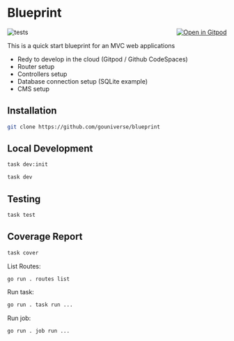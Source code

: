 # Blueprint 

<a href="https://gitpod.io/#https://github.com/gouniverse/blueprint" style="float:right;" target="_blank"><img src="https://gitpod.io/button/open-in-gitpod.svg" alt="Open in Gitpod" loading="lazy"></a>

![tests](https://github.com/gouniverse/blueprint/workflows/tests/badge.svg)

This is a quick start blueprint for an MVC web applications

- Redy to develop in the cloud (Gitpod / Github CodeSpaces)
- Router setup
- Controllers setup
- Database connection setup (SQLite example)
- CMS setup

## Installation

```bash
git clone https://github.com/gouniverse/blueprint
```

## Local Development

```bash
task dev:init
```

```bash
task dev
```

## Testing

```bash
task test
```

## Coverage Report

```bash
task cover
```

List Routes:

```bash
go run . routes list
```

Run task:

```bash
go run . task run ...
```

Run job:

```bash
go run . job run ...
```
